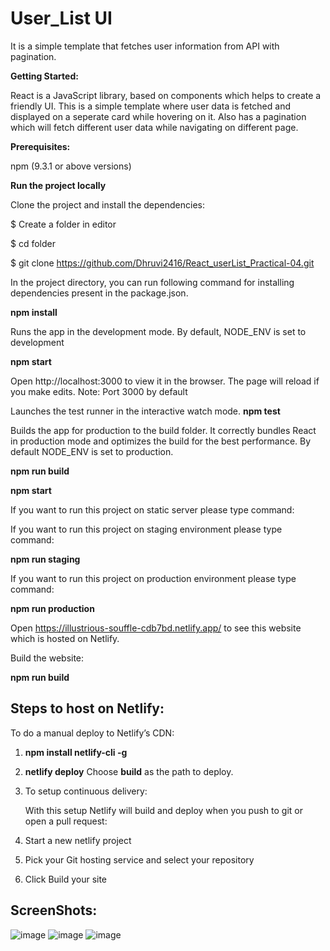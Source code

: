 # User_List UI

It is a simple template that fetches user information from API with pagination.

**Getting Started:**

React is a JavaScript library, based on components which helps to create a friendly UI. This is a simple template where user data is fetched and displayed on a seperate card while hovering on it. Also has a pagination which will fetch different user data while navigating on different page.

**Prerequisites:**

npm (9.3.1 or above versions)

**Run the project locally**

Clone the project and install the dependencies:

$ Create a folder in editor

$ cd folder

$ git clone https://github.com/Dhruvi2416/React_userList_Practical-04.git

In the project directory, you can run following command for installing dependencies present in the package.json.

**npm install**

Runs the app in the development mode. By default, NODE_ENV is set to development

**npm start**

Open http://localhost:3000 to view it in the browser. The page will reload if you make edits. 
Note: Port 3000 by default


Launches the test runner in the interactive watch mode.
**npm test**

Builds the app for production to the build folder. It correctly bundles React in production mode and optimizes the build for the best performance. By default NODE_ENV is set to production.

**npm run build**


**npm start**


If you want to run this project on static server please type command:


If you want to run this project on staging environment please type command:


**npm run staging**

If you want to run this project on production environment please type command:

**npm run production**

Open https://illustrious-souffle-cdb7bd.netlify.app/ to see this website which is hosted on Netlify.

Build the website:

**npm run build**

## Steps to host on Netlify:

To do a manual deploy to Netlify’s CDN:

1. **npm install netlify-cli -g**
2. **netlify deploy**
Choose **build** as the path to deploy.

3. To setup continuous delivery:

    With this setup Netlify will build and deploy when you push to git or open a pull request:

4. Start a new netlify project
5. Pick your Git hosting service and select your repository
6. Click Build your site

## ScreenShots:

![image](https://i.ibb.co/bKtWtMD/Screenshot-from-2023-03-28-13-14-55.png)
![image](https://i.ibb.co/k2YkJfy/Screenshot-from-2023-03-28-13-11-12.png)
![image](https://i.ibb.co/mcHzDdw/Screenshot-from-2023-03-28-13-16-04.png)
